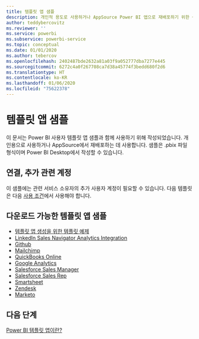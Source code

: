 ```yaml
---
title: 템플릿 앱 샘플
description: 개인적 용도로 사용하거나 AppSource Power BI 앱으로 재배포하기 위한 샘플
author: teddybercovitz
ms.reviewer: ''
ms.service: powerbi
ms.subservice: powerbi-service
ms.topic: conceptual
ms.date: 01/01/2020
ms.author: tebercov
ms.openlocfilehash: 2402487bde2632a81a03f9a052777dba7277e445
ms.sourcegitcommit: 6272c4a0f267708ca7d38a45774f3bedd680f2d6
ms.translationtype: HT
ms.contentlocale: ko-KR
ms.lasthandoff: 01/06/2020
ms.locfileid: "75622378"
---
```

# <a name="template-apps-samples"></a>템플릿 앱 샘플

이 문서는 Power BI 사용자 템플릿 앱 샘플과 함께 사용하기 위해 작성되었습니다. 개인용으로 사용하거나 AppSource에서 재배포하는 데 사용합니다. 샘플은 .pbix 파일 형식이며 Power BI Desktop에서 작성할 수 있습니다.

## <a name="connection-additional-related-accounts"></a>연결, 추가 관련 계정

이 샘플에는 관련 서비스 소유자의 추가 사용자 계정이 필요할 수 있습니다.  다음 템플릿은 다음 [사용 조건](https://templateapps.blob.core.windows.net/sampletemplateapps/Sample-Templates-for-app-on-appsource.pdf)에서 사용해야 합니다.

## <a name="downloadable-template-apps-samples"></a>다운로드 가능한 템플릿 앱 샘플

* [템플릿 앱 생성을 위한 템플릿 예제](https://templateapps.blob.core.windows.net/sampletemplateapps/TemplateforTemplateApps.zip)
* [LinkedIn Sales Navigator Analytics Integration](https://templateapps.blob.core.windows.net/sampletemplateapps/SalesNavigatorTemplate.pbix)
* [Github](https://templateapps.blob.core.windows.net/sampletemplateapps/GitHub.pbix)
* [Mailchimp](https://templateapps.blob.core.windows.net/sampletemplateapps/MailChimp.pbix)
* [QuickBooks Online](https://templateapps.blob.core.windows.net/sampletemplateapps/QuickBooksOnline.pbix)
* [Google Analytics](https://templateapps.blob.core.windows.net/sampletemplateapps/GoogleAnalytics.pbix)
* [Salesforce Sales Manager](https://templateapps.blob.core.windows.net/sampletemplateapps/SalesforceSalesManager.pbix)
* [Salesforce Sales Rep](https://templateapps.blob.core.windows.net/sampletemplateapps/SalesforceSalesRep.pbix)
* [Smartsheet](https://templateapps.blob.core.windows.net/sampletemplateapps/Smartsheet.pbix)
* [Zendesk](https://templateapps.blob.core.windows.net/sampletemplateapps/Zendesk.pbix)
* [Marketo](https://templateapps.blob.core.windows.net/sampletemplateapps/Marketo.pbix)

## <a name="next-steps"></a>다음 단계

[Power BI 템플릿 앱이란?](service-template-apps-overview.md)
